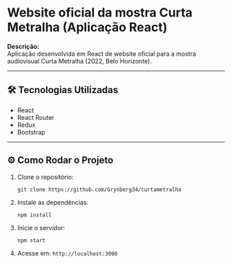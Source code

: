 
# Website oficial da mostra Curta Metralha (Aplicação React)

**Descrição:**  
Aplicação desenvolvida em React de website oficial para a mostra audiovisual Curta Metralha (2022, Belo Horizonte). 

---

## 🛠 Tecnologias Utilizadas

- React
- React Router
- Redux
- Bootstrap
 
---

## ⚙️ Como Rodar o Projeto

1. Clone o repositório:  
   ```
   git clone https://github.com/Grynberg34/curtametralha
   ```
2. Instale as dependências:  
   ```
   npm install
   ```
3. Inicie o servidor:  
   ```
   npm start
   ```
4. Acesse em: `http://localhost:3000`